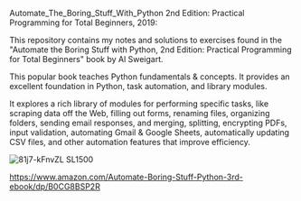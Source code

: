 Automate_The_Boring_Stuff_With_Python 2nd Edition: Practical Programming for Total Beginners, 2019:

This repository contains my notes and solutions to exercises found in the "Automate the Boring Stuff with Python, 2nd Edition: Practical Programming for Total Beginners" book by  Al Sweigart. 

This popular book teaches Python fundamentals &amp; concepts.  It provides an excellent foundation in Python, task automation, and library modules. 

It explores a rich library of modules for performing specific tasks, like scraping data off the Web, filling out forms, renaming files, organizing folders, sending email responses, and merging, splitting, encrypting PDFs, input validation, automating Gmail & Google Sheets, automatically updating CSV files, and other automation features that improve efficiency.


![81j7-kFnvZL _SL1500_](https://github.com/jenansaadatmand/Automate_The_Boring_Stuff_With_Python/assets/153618882/d3bc052d-fab3-40d4-bbae-6d3b53139418)


https://www.amazon.com/Automate-Boring-Stuff-Python-3rd-ebook/dp/B0CG8BSP2R
